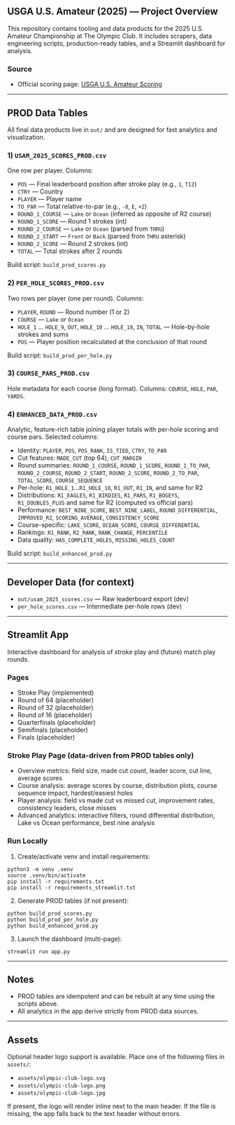 ## USGA U.S. Amateur (2025) — Project Overview

This repository contains tooling and data products for the 2025 U.S. Amateur Championship at The Olympic Club. It includes scrapers, data engineering scripts, production-ready tables, and a Streamlit dashboard for analysis.

### Source
- Official scoring page: [USGA U.S. Amateur Scoring](https://championships.usga.org/usamateur/2025/scoring.html)

---

## PROD Data Tables
All final data products live in `out/` and are designed for fast analytics and visualization.

### 1) `USAM_2025_SCORES_PROD.csv`
One row per player. Columns:
- `POS` — Final leaderboard position after stroke play (e.g., `1`, `T12`)
- `CTRY` — Country
- `PLAYER` — Player name
- `TO_PAR` — Total relative-to-par (e.g., `-8`, `E`, `+2`)
- `ROUND_1_COURSE` — `Lake` or `Ocean` (inferred as opposite of R2 course)
- `ROUND_1_SCORE` — Round 1 strokes (int)
- `ROUND_2_COURSE` — `Lake` or `Ocean` (parsed from `THRU`)
- `ROUND_2_START` — `Front` or `Back` (parsed from `THRU` asterisk)
- `ROUND_2_SCORE` — Round 2 strokes (int)
- `TOTAL` — Total strokes after 2 rounds

Build script: `build_prod_scores.py`

### 2) `PER_HOLE_SCORES_PROD.csv`
Two rows per player (one per round). Columns:
- `PLAYER`, `ROUND` — Round number (1 or 2)
- `COURSE` — `Lake` or `Ocean`
- `HOLE_1` … `HOLE_9`, `OUT`, `HOLE_10` … `HOLE_18`, `IN`, `TOTAL` — Hole-by-hole strokes and sums
- `POS` — Player position recalculated at the conclusion of that round

Build script: `build_prod_per_hole.py`

### 3) `COURSE_PARS_PROD.csv`
Hole metadata for each course (long format). Columns: `COURSE`, `HOLE`, `PAR`, `YARDS`.

### 4) `ENHANCED_DATA_PROD.csv`
Analytic, feature-rich table joining player totals with per-hole scoring and course pars. Selected columns:
- Identity: `PLAYER`, `POS`, `POS_RANK`, `IS_TIED`, `CTRY`, `TO_PAR`
- Cut features: `MADE_CUT` (top 64), `CUT_MARGIN`
- Round summaries: `ROUND_1_COURSE`, `ROUND_1_SCORE`, `ROUND_1_TO_PAR`, `ROUND_2_COURSE`, `ROUND_2_START`, `ROUND_2_SCORE`, `ROUND_2_TO_PAR`, `TOTAL_SCORE`, `COURSE_SEQUENCE`
- Per-hole: `R1_HOLE_1`…`R1_HOLE_18`, `R1_OUT`, `R1_IN`, and same for R2
- Distributions: `R1_EAGLES`, `R1_BIRDIES`, `R1_PARS`, `R1_BOGEYS`, `R1_DOUBLES_PLUS` and same for R2 (computed vs official pars)
- Performance: `BEST_NINE_SCORE`, `BEST_NINE_LABEL`, `ROUND_DIFFERENTIAL`, `IMPROVED_R2`, `SCORING_AVERAGE`, `CONSISTENCY_SCORE`
- Course-specific: `LAKE_SCORE`, `OCEAN_SCORE`, `COURSE_DIFFERENTIAL`
- Rankings: `R1_RANK`, `R2_RANK`, `RANK_CHANGE`, `PERCENTILE`
- Data quality: `HAS_COMPLETE_HOLES`, `MISSING_HOLES_COUNT`

Build script: `build_enhanced_prod.py`

---

## Developer Data (for context)
- `out/usam_2025_scores.csv` — Raw leaderboard export (dev)
- `per_hole_scores.csv` — Intermediate per-hole rows (dev)

---

## Streamlit App
Interactive dashboard for analysis of stroke play and (future) match play rounds.

### Pages
- Stroke Play (implemented)
- Round of 64 (placeholder)
- Round of 32 (placeholder)
- Round of 16 (placeholder)
- Quarterfinals (placeholder)
- Semifinals (placeholder)
- Finals (placeholder)

### Stroke Play Page (data-driven from PROD tables only)
- Overview metrics: field size, made cut count, leader score, cut line, average scores
- Course analysis: average scores by course, distribution plots, course sequence impact, hardest/easiest holes
- Player analysis: field vs made cut vs missed cut, improvement rates, consistency leaders, close misses
- Advanced analytics: interactive filters, round differential distribution, Lake vs Ocean performance, best nine analysis

### Run Locally
1) Create/activate venv and install requirements:
```
python3 -m venv .venv
source .venv/bin/activate
pip install -r requirements.txt
pip install -r requirements_streamlit.txt
```
2) Generate PROD tables (if not present):
```
python build_prod_scores.py
python build_prod_per_hole.py
python build_enhanced_prod.py
```
3) Launch the dashboard (multi-page):
```
streamlit run app.py
```

---

## Notes
- PROD tables are idempotent and can be rebuilt at any time using the scripts above.
- All analytics in the app derive strictly from PROD data sources.

---

## Assets

Optional header logo support is available. Place one of the following files in `assets/`:

- `assets/olympic-club-logo.svg`
- `assets/olympic-club-logo.png`
- `assets/olympic-club-logo.jpg`

If present, the logo will render inline next to the main header. If the file is missing, the app falls back to the text header without errors.
